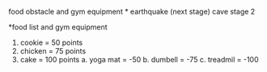 food obstacle and gym equipment *
earthquake (next stage)
cave stage 2


*food list and gym equipment
 1. cookie = 50 points
 2. chicken = 75 points
 3. cake = 100 points
 a. yoga mat = -50
 b. dumbell = -75
 c. treadmil = -100